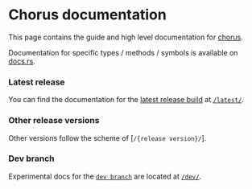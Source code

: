 # Chorus documentation

This page contains the guide and high level documentation for [chorus](https://crates.io/crates/chorus).

Documentation for specific types / methods / symbols is available on [docs.rs](https://docs.rs/chorus/latest/chorus/).

### Latest release

You can find the documentation for the [latest release build](https://github.com/polyphony-chat/chorus/tree/main) at [`/latest/`](./latest/).

### Other release versions

Other versions follow the scheme of [`/{release version}/`].

### Dev branch

Experimental docs for the [`dev branch`](https://github.com/polyphony-chat/chorus/tree/dev) are located at [`/dev/`](./dev/).
